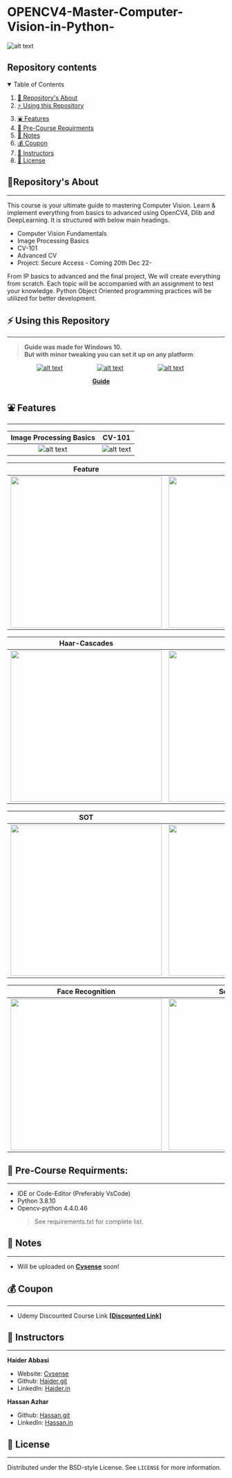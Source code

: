 # OPENCV4-Master-Computer-Vision-in-Python-

![alt text](https://github.com/HaiderAbasi/OPENCV4-Master-Computer-Vision-in-Python-/blob/Live/res/main/MASTERCV_COVERPHOTO.png)
## Repository contents
<details open="open">
  <summary>Table of Contents</summary>
  <ol>
    <li><a href="#repositorys-about">🤝 Repository's About</a></li>
    <li><a href="#-using-this-repository">⚡ Using this Repository</a></li>
    <li><a href="#-features">⛲ Features</a></li>
    <li><a href="#-pre-course-requirments">🧊 Pre-Course Requirments</a></li>
    <li><a href="#-notes">📗 Notes</a></li>
    <li><a href="#-coupon">💰 Coupon</a></li>
    <li><a href="#-instructors">👤 Instructors</a></li>
    <li><a href="#-license">📝 License</a></li>
  </ol>
</details>

## 🤝Repository's About
---

This course is your ultimate guide to mastering Computer Vision. Learn & implement everything from basics to advanced using OpenCV4, Dlib and DeepLearning. It is structured with below main headings.
- Computer Vision Fundamentals
- Image Processing Basics
- CV-101 
- Advanced CV 
- Project: Secure Access - Coming 20th Dec 22-

From IP basics to advanced and the final project, We will create everything from scratch. Each topic will be accompanied with an assignment to test your knowledge. Python Object Oriented programming practices will be utilized for better development.

## ⚡ Using this Repository
----

> **Guide was made for Windows 10. <br />
> But with minor tweaking you can set it up on any platform**:

 &emsp; &emsp; &emsp; &emsp;[![alt text](https://github.com/HaiderAbasi/OPENCV4-Master-Computer-Vision-in-Python-/blob/Live/res/main/icons/windows.png)](https://github.com/HaiderAbasi/OPENCV4-Master-Computer-Vision-in-Python-/blob/master/Guide_on_how_to_run_the_project.MD "Follow the guide to setup environment on Windows 10")&nbsp;&nbsp;
 &emsp; &emsp; &emsp; &emsp;[![alt text](https://github.com/HaiderAbasi/OPENCV4-Master-Computer-Vision-in-Python-/blob/Live/res/main/icons/linux.png)](https://github.com/HaiderAbasi/OPENCV4-Master-Computer-Vision-in-Python-/blob/master/Guide_on_how_to_run_the_project.MD "Follow the guide to setup environment on Linux")&nbsp;&nbsp;
 &emsp; &emsp; &emsp; &emsp;[![alt text](https://github.com/HaiderAbasi/OPENCV4-Master-Computer-Vision-in-Python-/blob/Live/res/main/icons/mac.png)](https://github.com/HaiderAbasi/OPENCV4-Master-Computer-Vision-in-Python-/blob/master/Guide_on_how_to_run_the_project.MD "Follow the guide to setup environment on MAC")&nbsp;&nbsp;

&emsp; &emsp; &emsp; &emsp; &emsp; &emsp; &emsp; &emsp; &emsp; &emsp; &emsp; [**Guide**](https://github.com/HaiderAbasi/OPENCV4-Master-Computer-Vision-in-Python-/blob/master/Guide_on_how_to_run_the_project.MD)



## ⛲ Features
---
**Image Processing Basics**               |  **CV-101**
:-------------------------:|:-------------------------:
![alt text](https://media.giphy.com/media/uio7Pa1qM53LktRCeA/giphy-downsized.gif)  |  ![alt text](https://media.giphy.com/media/AIVJRWQxZVP7VQnxZR/giphy-downsized.gif)

**Feature**               |  **Matching**
:-------------------------:|:-------------------------:
<img src="https://media.giphy.com/media/DfqulTWhEnk4oD5A9U/giphy-downsized.gif" width="350"> |  <img src="https://media.giphy.com/media/29RhdtNRvWgKVILWi9/giphy-downsized.gif" width="350">

**Haar-Cascades**               |  **YOLO**
:-------------------------:|:-------------------------:
<img src="https://media.giphy.com/media/W0QziFM8KjV2wBtzHn/giphy-downsized.gif" width="350"> |  <img src="https://media.giphy.com/media/tgdPWzXNngDyn0RGrN/giphy-downsized.gif" width="350">
 
**SOT**               |  **DeepSORT**
:-------------------------:|:-------------------------:
<img src="https://media.giphy.com/media/VnOSe7ho2SnWJfGVSJ/giphy-downsized.gif" width="350"> |  <img src="https://media.giphy.com/media/2gLKEDSvSWsNtPuyRD/giphy-downsized.gif" width="350"> 

**Face Recognition**               |  **Secure Access**
:-------------------------:|:-------------------------:
<img src="https://media.giphy.com/media/wLPssuVyyWLpZpnCWX/giphy-downsized.gif" width="350"> |  <img src="https://media.giphy.com/media/5i8SfIfAnbSMC4hELC/giphy-downsized-large.gif" width="350"> 


## 🧊 Pre-Course Requirments:
---
- IDE or Code-Editor (Preferably VsCode)
- Python 3.8.10
- Opencv-python 4.4.0.46
  > See requirements.txt for complete list.

## 📗 Notes
---
 - Will be uploaded on [**Cvsense**](https://cvsense.com) soon!


## 💰 Coupon
----
 - Udemy Discounted Course Link **[[Discounted Link]](https://www.udemy.com/course/computer-vision-2022-masterclass-with-opencv4-and-python/?couponCode=LAUNCH)**

## 👤 Instructors
---
**Haider Abbasi**

- Website: [Cvsense](https://cvsense.com)
- Github: [Haider.git](https://github.com/HaiderAbasi)
- LinkedIn: [Haider.in](https://www.linkedin.com/in/haider-najeeb-68812516a/)

**Hassan Azhar**

- Github: [Hassan.git](https://github.com/HaiderAbasi/OPENCV4-Master-Computer-Vision-in-Python-/new/master?readme=1)
- LinkedIn: [Hassan.in](https://www.linkedin.com/in/hassan-azhar-4a7445234/)
## 📝 License
  ----
  Distributed under the BSD-style License. See `LICENSE` for more information.
